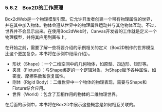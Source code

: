 ### 5.6.2　Box2D的工作原理

Box2dWeb是一个物理模型引擎。它允许开发者创建一个带有物理属性的世界，并在其中加入物体。物体会遵从世界中的物理属性运动并与其他物体互动。不过，世界并不会显示出来。在使用Box2dWeb时，Canvas开发者的工作就是定义一个物理模型，并将其应用到画布上。

在开始之前，需要了解一些将要介绍的示例相关的定义（Box2D制作的世界模型比这个更加复杂，本书将在示例中继续介绍）。

+ 形状（Shape）：一个二维空间中的几何物体，如原型、四边形、矩形等。
+ 夹具（Fixture）：与Shape绑定的一个逻辑对象，为Shape赋予各种属性，如密度、摩擦系数和恢复属性。
+ 刚体（Rigid Body）：二维世界中一个物体的物理表现，需要与Shape和Fixture结合应用。
+ 世界（World）：包含了互相作用的物体的二维物理世界。

在后面的示例中，本书将在Box2D中展示这些概念是如何相互关联的。

